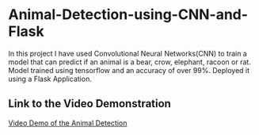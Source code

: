 # Animal-Detection-using-CNN-and-Flask

In this project I have used Convolutional Neural Networks(CNN) to train a model that can predict if an animal is a bear, crow, elephant, racoon or rat. Model trained using tensorflow and an accuracy of over 99%. Deployed it using a Flask Application.

## Link to the Video Demonstration
[Video Demo of the Animal Detection](https://drive.google.com/file/d/1y8dVFqln-ZUSXX0SUD3mUhdespLTvijg/view?usp=sharing)
